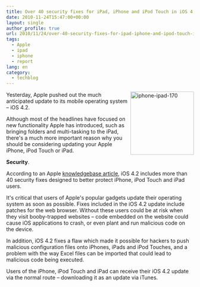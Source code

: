 ```yaml
---
title: Over 40 security fixes for iPad, iPhone and iPod Touch in iOS 4.2
date: 2010-11-24T15:47:00+00:00
layout: single
author_profile: true
url: 2010/11/24/over-40-security-fixes-for-ipad-iphone-and-ipod-touch-in-ios-4-2/
tags:
  - Apple
  - ipad
  - iphone
  - report
lang: en
category: 
  - techblog
---
```

[<img title="iphone-ipad-170" border="0" alt="iphone-ipad-170" align="right" src="http://lh6.ggpht.com/_vaUVXcmC3OI/TO0shHrYegI/AAAAAAAADM8/ATfgo43_PjU/iphone-ipad-170_thumb%5B1%5D.jpg?imgmax=800" width="170" height="170" />](http://lh6.ggpht.com/_vaUVXcmC3OI/TO0sf7S5vVI/AAAAAAAADM4/iozXDLw-sPk/s1600-h/iphone-ipad-170%5B3%5D.jpg)Yesterday, Apple pushed out the much anticipated update to its mobile operating system – iOS 4.2.

Although most of the headlines have focused on new functionality Apple has introduced, such as bringing folders and multi-tasking to the iPad, there's a much more important reason why you should be considering updating your Apple iPhone, iPod Touch or iPad.

**Security**.

According to an Apple [knowledgebase article](http://support.apple.com/kb/HT4456), iOS 4.2 includes more than 40 security fixes designed to better protect iPhone, iPod Touch and iPad users.

It's critical that users of Apple's popular gadgets update their operating system as soon as possible. Fixes included in the iOS 4.2 update include patches for the web browser. Without these users could be at risk when they visit booby-trapped websites – code embedded on the website could cause iOS applications to crash, or even plant and run malicious code on the device.

In addition, iOS 4.2 fixes a flaw which made it possible for hackers to push malicious configuration files onto iPhones, iPads and iPod Touches, and a problem with the way Excel files can be imported that could lead to malicious code being executed.

Users of the iPhone, iPod Touch and iPad can receive their iOS 4.2 update via the normal route – downloading it as an update via iTunes.